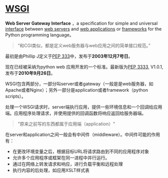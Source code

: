 # [WSGI](https://en.wikipedia.org/wiki/Web_Server_Gateway_Interface)

**Web Server Gateway Interface** ，a specification for simple and universal [interface](https://en.wikipedia.org/wiki/Interface_(computer_science)) between [web servers](https://en.wikipedia.org/wiki/Web_server) and [web applications](https://en.wikipedia.org/wiki/Web_application) or [frameworks](https://en.wikipedia.org/wiki/Web_framework) for the Python programming language。

> “和CGI类似，都是定义web服务器与web应用之间的简单接口规范。”

最初是由Phillip J定义于[PEP 333](https://www.python.org/dev/peps/pep-0333/)中，发布于**2003年12月7号日**。

现在已经被采纳为python web 应用开发的一个标准。最新版为[PEP 3333](https://www.python.org/dev/peps/pep-3333/), V1.0.1,发布于**2010年9月26日**。

WSGI包含两部分，一部分叫server或者gateway（一般是是web服务器，如Apache或者Nginx）；另外一部分是application或者framework（python scripts）。

处理一个WSGI请求时，server端执行应用，提供一些环境信息和一个回调给应用端。应用程序处理请求，并使用提供的回调函数将响应返回给服务器端。

> "原来之前写的东西都属于应用端（application）"

在server和application之间一般会有中间件（middleware）。中间件可能的作用有：

* 在更改环境变量之后，根据目标URL将请求路由到不同的应用程序对象
* 允许多个应用程序或框架在同一进程中并行运行。
* 通过在网络上转发请求和响应，进行负载平衡和远程处理
* 执行内容的后处理，如应用XSLT样式表



